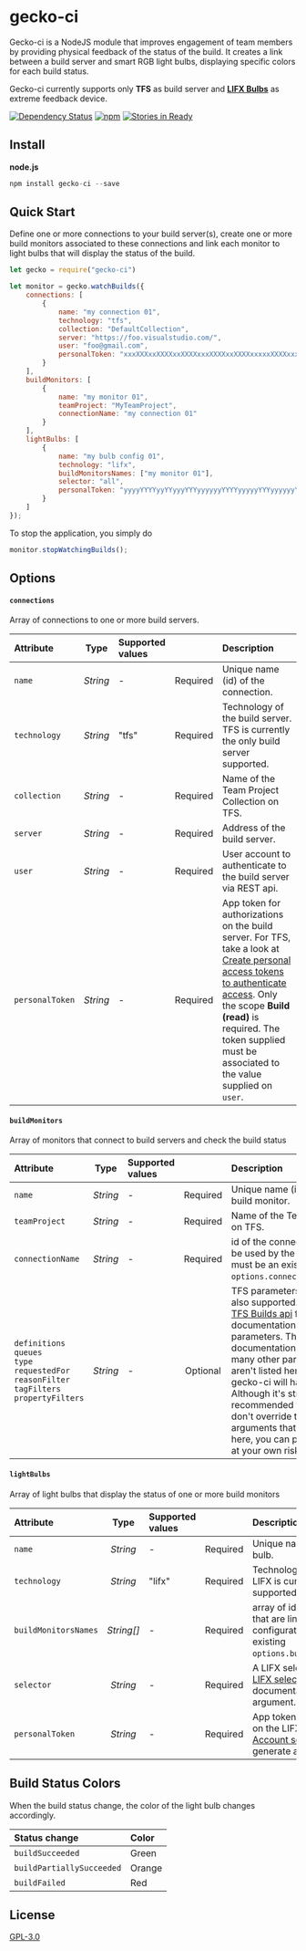 # gecko-ci
Gecko-ci is a NodeJS module that improves engagement of team members by providing physical feedback of the status of the build. It creates a link between a build server and smart RGB light bulbs, displaying specific colors for each build status.

Gecko-ci currently supports only **TFS** as build server and **[LIFX Bulbs](http://www.lifx.com/)** as extreme feedback device. 

[![Dependency Status](https://david-dm.org/minduca/gecko-ci.svg)](https://david-dm.org/minduca/gecko-ci)
[![npm](https://img.shields.io/npm/dt/gecko-ci.svg)](https://www.npmjs.com/package/gecko-ci)
[![Stories in Ready](https://badge.waffle.io/minduca/gecko-ci.svg?label=ready&title=ready)](http://waffle.io/minduca/gecko-ci)

## Install

**node.js**
```javascript
npm install gecko-ci --save
```
## Quick Start
Define one or more connections to your build server(s), create one or more build monitors associated to these connections and link each monitor to light bulbs that will display the status of the build.

```javascript
let gecko = require("gecko-ci")

let monitor = gecko.watchBuilds({
    connections: [
        {
            name: "my connection 01",
            technology: "tfs",
            collection: "DefaultCollection",
            server: "https://foo.visualstudio.com/",
            user: "foo@gmail.com",
            personalToken: "xxxXXXxxXXXXxxXXXXxxxXXXXxxXXXXxxxxxXXXXxxx"
        }
    ],
    buildMonitors: [
        {
            name: "my monitor 01",
            teamProject: "MyTeamProject",
            connectionName: "my connection 01"
        }
    ],
    lightBulbs: [
        {
            name: "my bulb config 01",
            technology: "lifx",
            buildMonitorsNames: ["my monitor 01"],
            selector: "all",
            personalToken: "yyyyYYYYyyYYyyyYYYyyyyyyYYYYyyyyyYYYyyyyyyYYyyyy"
        }
    ]
});
```

To stop the application, you simply do
```javascript
monitor.stopWatchingBuilds();
```
## Options

#### `connections`
Array of connections to one or more build servers.

| Attribute		   | Type	  | Supported values |  	    | Description |
| :--------------- | :------: | :--------------- | :------: | :---------- |
| `name`		   | *String* | -		         | Required		| Unique name (id) of the connection. |
| `technology`	   | *String* | "tfs"		     | Required		| Technology of the build server. TFS is currently the only build server supported. |
| `collection`	   | *String* | -		         | Required		| Name of the Team Project Collection on TFS. |
| `server`	       | *String* | -		         | Required		| Address of the build server. |
| `user`           | *String* | -		         | Required		| User account to authenticate to the build server via REST api. |
| `personalToken`  | *String* | -		         | Required		| App token for authorizations on the build server. For TFS, take a look at [Create personal access tokens to authenticate access](https://www.visualstudio.com/en-us/docs/integrate/get-started/auth/overview). Only the scope **Build (read)** is required. The token supplied must be associated to the value supplied on `user`. |

#### `buildMonitors`
Array of monitors that connect to build servers and check the build status

| Attribute		   | Type	  | Supported values |  	    | Description |
| :--------------- | :------: | :--------------- | :------: | :---------- |
| `name`		   | *String* | -                | Required | Unique name (id) of the build monitor. |
| `teamProject`	   | *String* | -		         | Required	| Name of the Team Project on TFS. |
| `connectionName` | *String* | -		         | Required	| id of the connection that will be used by the monitor. it must be an existing `options.connections[].name`. | 
| `definitions`<br/>`queues`<br/>`type`<br/>`requestedFor`<br/>`reasonFilter`<br/>`tagFilters`<br/>`propertyFilters`<br/>	| *String*		| -		| Optional		| TFS parameters that are also supported. Check the [TFS Builds api](https://www.visualstudio.com/en-us/docs/integrate/api/build/builds) for the MSDN documentation of these parameters. The TFS api documentation contains many other parameters that aren't listed here, but gecko-ci will handle them. Although it's strongly recommended that you don't override these arguments that aren't listed here, you can play with them at your own risk. |

#### `lightBulbs`
Array of light bulbs that display the status of one or more build monitors

| Attribute		   | Type	  | Supported values |  	    | Description |
| :--------------- | :------: | :--------------- | :------: | :---------- |
| `name`   		   | *String* | -		         | Required	| Unique name (id) of the light bulb. |
| `technology`	   | *String* | "lifx"		 | Required	| Technology of the light bulb. LIFX is currently the only bulb supported. |
| `buildMonitorsNames`	| *String[]*		| -		| Required		| array of ids of build monitors that are linked to this light bulb configuration. it must be an existing `options.buildMonitors[].name`. |
| `selector`		| *String*		| -		| Required		| A LIFX selector. Check the [LIFX selectors](https://api.developer.lifx.com/docs/selectors) for the documentation of this argument. |
| `personalToken`  |  *String* | -		| Required		| App token for authorizations on the LIFX server. Check the [Account settings](https://cloud.lifx.com/settings) in order to generate a token. |

## Build Status Colors
When the build status change, the color of the light bulb changes accordingly. 

| Status change	            | Color	  |
| :------------------------ | :------ |
| `buildSucceeded`  	    | Green   |
| `buildPartiallySucceeded` | Orange  |
| `buildFailed`		        | Red     |

## License
[GPL-3.0](https://www.gnu.org/licenses/gpl-3.0.html)

